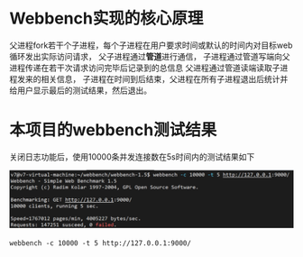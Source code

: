 # Webbench实现的核心原理

父进程fork若干个子进程，每个子进程在用户要求时间或默认的时间内对目标web循环发出实际访问请求，
父子进程通过**管道**进行通信，
子进程通过管道写端向父进程传递在若干次请求访问完毕后记录到的总信息
父进程通过管道读端读取子进程发来的相关信息，
子进程在时间到后结束，父进程在所有子进程退出后统计并给用户显示最后的测试结果，然后退出。

# 本项目的webbench测试结果
关闭日志功能后，使用10000条并发连接数在5s时间内的测试结果如下

![webbench result](../resources/webbenchRes.png)


`webbench -c 10000 -t 5 http://127.0.0.1:9000/`

